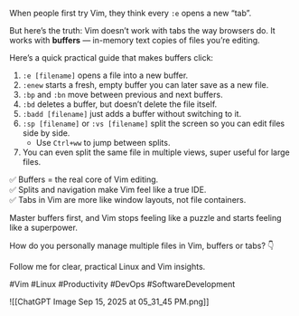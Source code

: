 When people first try Vim, they think every `:e` opens a new “tab”.

But here’s the truth: Vim doesn’t work with tabs the way browsers do. It works with **buffers** — in-memory text copies of files you’re editing.

Here’s a quick practical guide that makes buffers click:
1. `:e [filename]` opens a file into a new buffer.
2. `:enew` starts a fresh, empty buffer you can later save as a new file.
3. `:bp` and `:bn` move between previous and next buffers.
4. `:bd` deletes a buffer, but doesn’t delete the file itself.
5. `:badd [filename]` just adds a buffer without switching to it.
6. `:sp [filename]` or `:vs [filename]` split the screen so you can edit files side by side.
    - Use `Ctrl+ww` to jump between splits.
7. You can even split the same file in multiple views, super useful for large files.

✅ Buffers = the real core of Vim editing.  
✅ Splits and navigation make Vim feel like a true IDE.  
✅ Tabs in Vim are more like window layouts, not file containers.

Master buffers first, and Vim stops feeling like a puzzle and starts feeling like a superpower.

How do you personally manage multiple files in Vim, buffers or tabs? 👇

Follow me for clear, practical Linux and Vim insights.

#Vim #Linux #Productivity #DevOps #SoftwareDevelopment

![[ChatGPT Image Sep 15, 2025 at 05_31_45 PM.png]]